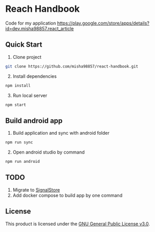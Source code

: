 # Reach Handbook

Code for my application https://play.google.com/store/apps/details?id=dev.misha98857.react_article

## Quick Start

1. Clone project

```bash
git clone https://github.com/misha98857/react-handbook.git
```

2. Install dependencies

```bash
npm install
```

3. Run local server

```bash
npm start
```

## Build android app

1. Build application and sync with android folder

```bash
npm run sync
```

2. Open android studio by command

```bash
npm run android
```

## TODO

1. Migrate to [SignalStore](https://ngrx.io/guide/signals/signal-store)
2. Add docker compose to build app by one command

## License

This product is licensed under
the [GNU General Public License v3.0](https://github.com/misha98857/react-handbook/blob/main/LICENSE).
